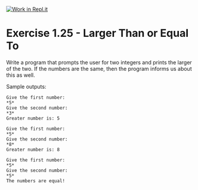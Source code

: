 [![Work in Repl.it](https://classroom.github.com/assets/work-in-replit-14baed9a392b3a25080506f3b7b6d57f295ec2978f6f33ec97e36a161684cbe9.svg)](https://classroom.github.com/online_ide?assignment_repo_id=5654542&assignment_repo_type=AssignmentRepo)
# Exercise 1.25 - Larger Than or Equal To

Write a program that prompts the user for two integers and prints the larger of the two. If the numbers are the same, then the program informs us about this as well.

Sample outputs:

```plaintext
Give the first number:
*5*
Give the second number:
*3*
Greater number is: 5
```

```plaintext
Give the first number:
*5*
Give the second number:
*8*
Greater number is: 8
```

```plaintext
Give the first number: 
*5*
Give the second number: 
*5*
The numbers are equal!
```
